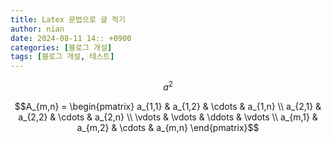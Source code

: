 ```yaml
---
title: Latex 문법으로 글 적기
author: nian
date: 2024-08-11 14:: +0900
categories: [블로그 개설]
tags: [블로그 개설, 테스트]
---
```


$$a^2$$

$$A_{m,n} =
 \begin{pmatrix}
  a_{1,1} & a_{1,2} & \cdots & a_{1,n} \\
  a_{2,1} & a_{2,2} & \cdots & a_{2,n} \\
  \vdots  & \vdots  & \ddots & \vdots  \\
  a_{m,1} & a_{m,2} & \cdots & a_{m,n}
 \end{pmatrix}$$
